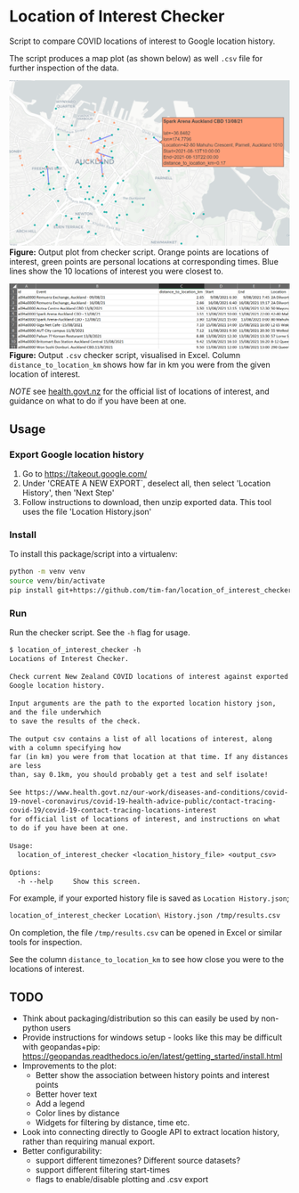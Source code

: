 # Location of Interest Checker

Script to compare COVID locations of interest to Google location history.

The script produces a map plot (as shown below) as well `.csv` file for further inspection of the data.

![locations_of_interest_map](./doc/locations_of_interest_map.png)
**Figure:** Output plot from checker script. Orange points are locations of interest, green points are personal locations at corresponding times. Blue lines show the 10 locations of interest you were closest to.

![distance to locations](./doc/distances_to_locations.png)
**Figure:** Output `.csv` checker script, visualised in Excel. Column `distance_to_location_km` shows how far in km you were from the given location of interest.

*NOTE* see [health.govt.nz](https://www.health.govt.nz/our-work/diseases-and-conditions/covid-19-novel-coronavirus/covid-19-health-advice-public/contact-tracing-covid-19/covid-19-contact-tracing-locations-interest) for the official list of locations of interest, and guidance on what to do if you have been at one.

## Usage

### Export Google location history

1) Go to https://takeout.google.com/
2) Under 'CREATE A NEW EXPORT`, deselect all, then select 'Location History', then 'Next Step'
3) Follow instructions to download, then unzip exported data. This tool uses the file 'Location History.json'

### Install

To install this package/script into a virtualenv:

```bash
python -m venv venv
source venv/bin/activate
pip install git+https://github.com/tim-fan/location_of_interest_checker.git
```


### Run 

Run the checker script. See the `-h` flag for usage. 
```text
$ location_of_interest_checker -h
Locations of Interest Checker.

Check current New Zealand COVID locations of interest against exported Google location history.

Input arguments are the path to the exported location history json, and the file underwhich
to save the results of the check.

The output csv contains a list of all locations of interest, along with a column specifying how
far (in km) you were from that location at that time. If any distances are less
than, say 0.1km, you should probably get a test and self isolate!

See https://www.health.govt.nz/our-work/diseases-and-conditions/covid-19-novel-coronavirus/covid-19-health-advice-public/contact-tracing-covid-19/covid-19-contact-tracing-locations-interest
for official list of locations of interest, and instructions on what to do if you have been at one.

Usage:
  location_of_interest_checker <location_history_file> <output_csv>

Options:
  -h --help     Show this screen.
```

For example, if your exported history file is saved as `Location History.json`;
```bash
location_of_interest_checker Location\ History.json /tmp/results.csv
```
On completion, the file `/tmp/results.csv` can be opened in Excel or similar tools for inspection.

See the column `distance_to_location_km` to see how close you were to the locations of interest.


## TODO

* Think about packaging/distribution so this can easily be used by non-python users
* Provide instructions for windows setup - looks like this may be difficult with geopandas+pip: https://geopandas.readthedocs.io/en/latest/getting_started/install.html
* Improvements to the plot: 
    * Better show the association between history points and interest points
    * Better hover text
    * Add a legend
    * Color lines by distance
    * Widgets for filtering by distance, time etc.
* Look into connecting directly to Google API to extract location history, rather than requiring manual export.
* Better configurability:
    * support different timezones? Different source datasets?
    * support different filtering start-times
    * flags to enable/disable plotting and .csv export